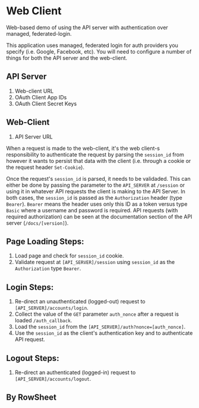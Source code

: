 # Web Client

Web-based demo of using the API server with authentication over managed, federated-login.

This application uses managed, federated login for auth providers you specify (i.e. Google, Facebook, etc). You will need to configure a number of things for both the API server and the web-client.

## API Server

1. Web-client URL
2. OAuth Client App IDs
3. OAuth Client Secret Keys

## Web-Client

1. API Server URL

When a request is made to the web-client, it's the web client-s responsibility to authenticate the request by parsing the `session_id` from however it wants to persist that data with the client (i.e. through a cookie or the request header `Set-Cookie`).

Once the request's `session_id` is parsed, it needs to be validaded. This can either be done by passing the parameter to the `API_SERVER` at `/session` or using it in whatever API requests the client is making to the API Server. In both cases, the `session_id` is passed as the `Authorization` header (type `Bearer`). `Bearer` means the header uses only this ID as a token versus type `Basic` where a username and password is required. API requests (with required authorization) can be seen at the documentation section of the API server (`/docs/[version]`).

## Page Loading Steps:

1. Load page and check for `session_id` cookie.
2. Validate request at `[API_SERVER]/session` using `session_id` as the `Authorization` type `Bearer`.

## Login Steps:

1. Re-direct an unauthenticated (logged-out) request to `[API_SERVER]/accounts/login`.
2. Collect the value of the `GET` parameter `auth_nonce` after a request is loaded `/auth_callback`.
3. Load the `session_id` from the `[API_SERVER]/auth?nonce=[auth_nonce]`.
4. Use the `session_id` as the client's authentication key and to authenticate API request.

## Logout Steps:

1. Re-direct an authenticated (logged-in) request to `[API_SERVER]/accounts/logout`.

## By RowSheet
